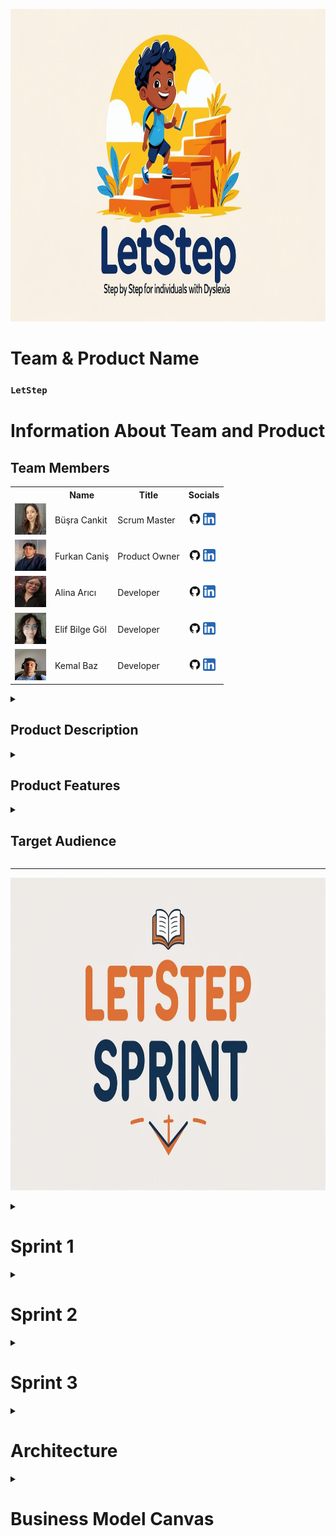  <html>
  <body>

<p align="center">
  <img src="Requirements/general/lets_image.jpg" alt="sprints" style=" height: 500px;">
</p>



  # **Team & Product Name**

  ### **`LetStep`**

  # Information About Team and Product

  ## Team Members

  <table>
    <tr>
      <th></th>
      <th>Name</th>
      <th>Title</th>
      <th>Socials</th>
    </tr>
    <tr>
      <td><img src="Requirements/photo_team/busra1.png" width="50" height="50" /></td>
      <td>Büşra Cankit</td>
      <td>Scrum Master</td>
      <td>
        <a href="https://github.com/busracankit" target="_blank"><img src="Requirements/social/github.png" width="20" height="20"/></a>
        <a href="https://www.linkedin.com/in/busracankit/" target="_blank" ><img src="Requirements/social/linkedin.png" width="20" height="20" /></a>
      </td>
    </tr>
    <tr>
      <td><img src="Requirements/photo_team/Furkan.png" width="50" height="50" /></td>
      <td>Furkan Caniş</td>
      <td>Product Owner</td>
      <td>
        <a href="https://github.com/furkancanis" target="_blank"><img src="Requirements/social/github.png" width="20" height="20"/></a>
        <a href="https://www.linkedin.com/in/furkancani%C5%9F/" target="_blank" ><img src="Requirements/social/linkedin.png" width="20" height="20" /></a>
      </td>
    </tr>
    <tr>
      <td><img src="Requirements/photo_team/alina.png"" width="50" height="50" /></td>
      <td>Alina Arıcı</td>
      <td>Developer</td>
      <td>
        <a href="https://github.com/alinaa248" target="_blank"><img src="Requirements/social/github.png" width="20" height="20"/></a>
        <a href="https://www.linkedin.com/in/alinaarici/" target="_blank" ><img src="Requirements/social/linkedin.png" width="20" height="20" /></a>
      </td>
    </tr>
    <tr>
      <td><img src="Requirements/photo_team/elif.png" width="50" height="50" /></td>
      <td>Elif Bilge Göl</td>
      <td>Developer</td>
      <td>
        <a href="https://github.com/BilgeAI" target="_blank"><img src="Requirements/social/github.png" width="20" height="20"/></a>
        <a href="https://www.linkedin.com/in/elif-bilge-g%C3%B6l-3293a421a/" target="_blank" ><img src="Requirements/social/linkedin.png" width="20" height="20" /></a>
      </td>
    </tr>
    <tr>
      <td><img src="Requirements/photo_team/kemal.png" width="50" height="50" /></td>
      <td>Kemal Baz </td>
      <td>Developer</td>
      <td>
        <a href="https://github.com/Anonyuser-x" target="_blank"><img src="Requirements/social/github.png" width="20" height="20"/></a>
        <a href="https://www.linkedin.com/in/kemal-baz-penetrationtester-ethicalhacking/" target="_blank" ><img src="Requirements/social/linkedin.png" width="20" height="20" /></a>
      </td>
    </tr>
    <tr>
  </tr>
  </table>




  <details>
<summary><h2>Product Description</h2></summary>
LetStep is an AI-powered, web-based educational platform designed to support individuals diagnosed with dyslexia in developing their reading, comprehension, and learning skills. It makes learning more accessible and sustainable through personalized exercises tailored to each individual's cognitive profile.

The platform analyzes users' needs based on their age, learning level, and pace, evaluating data such as reading habits and attention patterns to deliver customized content. With the support of artificial intelligence and data science, the difficulty level of the exercises is dynamically adjusted.

LetStep's clean and focus-friendly interface helps users with dyslexia stay engaged with the content. The built-in text-to-speech and feedback systems support auditory learning, transforming the platform into a digital learning coach.

Additionally, a dedicated monitoring panel enables parents and education specialists to track progress in real time and provide timely guidance and intervention when needed.
What does it offer?

    ✅ Interactive lessons using visual, auditory, and kinesthetic techniques

    ✅ Text-to-speech and speech-to-text support

    ✅ Adaptive reading modes (font, spacing, color filters)

    ✅ Gamified learning modules to keep motivation high

    ✅ Progress tracking for parents and teachers

    ✅ Exercises focused on building confidence, comprehension, and memory

We believe that dyslexia is not a limitation, but a different way of thinking. Our mission is to give every learner the tools they need to thrive, regardless of how they read or write.
  </details>

  <details>
    <summary><h2>Product Features</h2></summary>

 1. 🎧 Text-to-Speech & Speech-to-Text Support
Allows users to hear the content read aloud or speak instead of typing — ideal for overcoming reading and writing difficulties.

2. 🅰️ Dyslexia-Friendly Fonts and Layouts
Customizable fonts (like OpenDyslexic), increased line spacing, and background filters reduce visual stress and make reading more comfortable.

3. 🎮 Gamified Learning Modules
Lessons are turned into interactive games that boost motivation, improve memory, and reinforce core reading/writing skills.

4. 📊 Personalized Learning Paths
AI-driven adaptation tailors lessons to the user’s specific pace, strengths, and challenges — no one-size-fits-all approach.

5. 🧩 Multi-Sensory Learning Tools
Combines visuals, sound, touch, and movement to engage different parts of the brain and improve retention.

6. 📝 Real-Time Feedback and Progress Tracking
Students, parents, and teachers can view real-time progress and receive personalized feedback to identify areas of growth.

7. 🗂️ Visual Organizers and Mind Mapping
Helps users plan ideas, structure thoughts, and organize information in a non-linear, brain-friendly format.

8. 🔁 Repeat & Reinforce Functionality
Enables users to repeat tricky lessons easily, and reinforces difficult concepts using alternative methods.

  </details>

  <details>
    <summary><h2>Target Audience</h2></summary>
    <p>
     🎯 Target Audience

1. 🧒 Children with Dyslexia (Ages 6–16)
The core user group — young learners who face reading, writing, and comprehension challenges due to dyslexia.
This platform offers them a safe, encouraging, and accessible space to build literacy skills at their own pace.

2. 👨‍👩‍👧 Parents of Dyslexic Children
Parents seeking supportive tools to assist their children outside of the traditional classroom.
They benefit from real-time progress tracking and guidance on how to support learning at home.

3. 👩‍🏫 Educators & Special Education Teachers
Teachers working with neurodiverse students who need adaptive and inclusive educational technology.
The platform helps them personalize lesson plans and track student development efficiently.

4. 🧠 Educational Therapists & Psychologists
Professionals involved in cognitive development and educational rehabilitation for dyslexic learners.
The tool can be integrated into therapy sessions or used as a supplement to traditional interventions.

5. 🎓 Educational Institutions & Schools
Primary and secondary schools aiming to make classrooms more inclusive and technologically adaptive.
The product supports IEP (Individualized Education Plan) goals and promotes accessibility in education.

6. 🏥 Clinics & Learning Centers
Private learning centers, clinics, and NGOs that specialize in learning difficulties.
It can serve as a valuable resource to enhance their service offerings and improve outcomes for clients.

7. 🌍 NGOs & Government Programs
Organizations promoting accessible education, literacy, or neurodiversity inclusion.
The platform aligns with social impact missions and scalable educational initiatives.
    </p>
  </details>

  --- 

<p align="center">
  <img src="Requirements/general/lets_sprint.jpg" alt="sprints" style=" height: 500px;">
</p>

  <details>
    <summary><h1>Sprint 1</h1></summary>


  <details>
    <summary><h3>Sprint 1 - App Screenshots</h3></summary>
  <table style="width: 100%;">
    <tr>
      <td colspan="4" style="text-align: center;"><h2>Authentication Pages</h2></td>
    </tr>
    <tr>
      <td style="width: 25%;"><img src="Requirements/social/signin.png" style="max-width: 100%; height: auto;"></td>
      <td style="width: 25%;"><img src="Requirements/social/signup.png" style="max-width: 100%; height: auto;"></td>
    </tr>
    <tr>
      <td colspan="4" style="text-align: center;"><h2>Homepage and Location Pages</h2></td>
    </tr>
    <tr>
      <td style="width: 25%;"><img src="Requirements/social/home1.png" style="max-width: 100%; height: auto;"></td>
      <td style="width: 25%;"><img src="Requirements/social/home2.png" style="max-width: 100%; height: auto;"></td>
      <td style="width: 25%;"><img src="Requirements/social/home3.png" style="max-width: 100%; height: auto;"></td>
    </tr>
    <tr>
      <td colspan="4" style="text-align: center;"><h2>Dashboard Page </h2></td>
    </tr>
    <tr>
      <td style="width: 25%;"><img src="Requirements/social/dashboard.png" style="max-width: 100%; height: auto;"></td>
    </tr>
  </table>
  </details>   



<details>
  <summary><h3>Sprint 1 - Sprint and Project Development Screenshots</h3></summary>

  <p align="center">
    <img src="Requirements/Photo_Codes/model_user.png" width="200"/>
    <img src="Requirements/Photo_Codes/functions_1.png" width="200"/>
    <img src="Requirements/Photo_Codes/functions_2.png" width="200"/>
    <img src="Requirements/Photo_Codes/auth.png" width="200"/>
    <img src="Requirements/Photo_Codes/index.png" width="200"/>
    <img src="Requirements/Photo_Codes/loginjs.png" width="200"/>
    <img src="Requirements/Photo_Codes/team_letstep.png" width="200"/>
    <img src="Requirements/Photo_Codes/main.png" width="200"/>
    <img src="Requirements/Photo_Codes/map.png" width="200"/>
    <img src="Requirements/Photo_Codes/daily.png" width="200"/>

  </p>

</details>
  <details>
    <summary><h3>Sprint 1 - Board</h3></summary>
    <img src="Requirements/social/sprint_1_board.png" style="max-width: 100%; height: auto;">
  </details>
  <details>
    <summary><h3>Sprint 1 - Burndown Chart</h3></summary>
    <img src="Requirements/social/burndown_charts1.png" style="max-width: 100%; height: auto;">
    <img src="Requirements/social/burndown_charts.png" style="max-width: 100%; height: auto;">
  </details>

 

  - **Sprint Notes**:
   
 ✏️ Burndown Chart Sprint Notes
 
    
    Date Range: 26.06.2025 - 07.07.2025 (12 Days).
    
    Workload: The entire 140 points of work were completed (140/140).
    
    Tasks: All 15 planned tasks were completed.
    
    Performance: The team lagged behind the ideal progress line for most of the sprint but managed to reach the goals with an intense push in the last two days (06.07 - 07.07).
    
    Key Outputs: All core tasks such as Market Research, Concept Development, Development Panel UI, Authentication System, Mind Map Module, and the Sprint Presentation were finished.
    
    Conclusion: The sprint met its goals thanks to a last-minute high-effort push. However, the slow progress throughout the sprint should be considered a risk factor 
    for future planning.
    
  
👇 Expected Point Completion and Logic

    Total target points: 900 

    Sprint 1 goal: 150 points (idea planning and design phase) — ✅

    Sprint 2 goal: 300 points (focused on coding and API integrations) - 🔜

    Sprint 3 goal: 450 points (remaining tasks and integrations) - 🔜

Daily Scrum: [Sprint 1 Daily Scrum](https://github.com/busracankit/GROUP-69/tree/main/Requirements/Sprint%201%20Daily%20Scrum)

🧾 Sprint 1 Review Summaries

    1 - Prototypes and designs were prepared by Kemal Baz and Furkan Caniş.
     
    2 - Due to the app having different features, prioritization was challenging.
    
    3 - The habit-forming feature was highlighted.
    
    4 - Logo selection was quick, while choosing the brand name took longer.  

    5 - The first week was spent on market research, user interviews, and creating a draft idea.
  
    6 - Designs were completed in the second week.
  
    7 - The project management method was determined, the team was introduced, and the system to be used in upcoming sprints was established.
  
    8 - Initially, there were no dates used in Notion; the next day’s tasks were discussed in daily Teams meetings. Later, dates were added for the burndown chart.
  
    9 - The first sprint planning was generally based on design and ideation and was productive.

👥 Sprint 1 Review Participants

    Alina Arıcı 📊
    
    Büşra Cankit 📊
    
    Elif Bilge Göl 📊
    
    Furkan Caniş 🤖
    
    Kemal Baz 🤖

🔄 Sprint 1 Retrospective Decisions

    1 - Firebase setup will be done in the second sprint.
      
    2 - The app logo will be finalized.
      
    3 - All team members will write code together in the second sprint.
      
    4 - Free API research will be done for AI integration.
      
    5 - A light mode theme will be added to the app.
      
    6 - The daily section UI will be improved.
      
    7 - User profile creation and editing page will be developed.
      
    8 - Daily planner and calendar will be integrated.
      
    9 - Habit formation and tracking page will be completed.
      
    10 - Task list and reminder features will be added.
      
    11 - Goal tracking and analysis page will be developed.
      
  </details>
  



  <details>
    <summary><h1>Sprint 2</h1></summary>


  <details>
    <summary><h3>Sprint 2 - App Screenshots</h3></summary>
  <table style="width: 100%;">
    <tr>
      <td colspan="4" style="text-align: center;"><h2>Reading Exercise Page</h2></td>
    </tr>
    <tr>
      <td style="width: 25%;"><img src="Requirements/Photo_codes_2/okuma_asistanı.png" style="max-width: 100%; height: auto;"></td>
    </tr>
    <tr>
      <td colspan="4" style="text-align: center;"><h2>Exercise Main Page</h2></td>
    </tr>
    <tr>
      <td style="width: 25%;"><img src="Requirements/Photo_codes_2/egzersiz.png" style="max-width: 100%; height: auto;"></td>
      <td style="width: 25%;"><img src="Requirements/Photo_codes_2/egzersiz_2.png" style="max-width: 100%; height: auto;"></td>
    </tr>
    <tr>
      <td colspan="4" style="text-align: center;"><h2>Detail Exercise Pages</h2></td>
    </tr>
    <tr>
      <td style="width: 25%;"><img src="Requirements/Photo_codes_2/exercise_1.png" style="max-width: 100%; height: auto;"></td>
      <td style="width: 25%;"><img src="Requirements/Photo_codes_2/exercise_2.png" style="max-width: 100%; height: auto;"></td>
      <td style="width: 25%;"><img src="Requirements/Photo_codes_2/exercise_3.png" style="max-width: 100%; height: auto;"></td>
      <td style="width: 25%;"><img src="Requirements/Photo_codes_2/exercise_4.png" style="max-width: 100%; height: auto;"></td>
      <td style="width: 25%;"><img src="Requirements/Photo_codes_2/exercise_5.png" style="max-width: 100%; height: auto;"></td>
    </tr>
     <tr>
      <td colspan="4" style="text-align: center;"><h2>Data science studies </h2></td>
    </tr>
    <tr>
      <td style="width: 25%;"><img src="Requirements/Photo_codes_2/data_3.jpg" style="max-width: 100%; height: auto;"></td>
      <td style="width: 25%;"><img src="Requirements/Photo_codes_2/data_1.jpg" style="max-width: 100%; height: auto;"></td>
      <td style="width: 25%;"><img src="Requirements/Photo_codes_2/data_2.jpg" style="max-width: 100%; height: auto;"></td>
      <td style="width: 25%;"><img src="Requirements/Photo_codes_2/data_4.jpg" style="max-width: 100%; height: auto;"></td>
    </tr>
  </table>
  </details>   



<details>
  <summary><h3>Sprint 2 - Sprint and Project Development Screenshots</h3></summary>

  <p align="center">
    <img src="Requirements/Photo_codes_2/egzersiz.png" width="200"/>
    <img src="Requirements/Photo_codes_2/egzersiz_2.png" width="200"/>
    <img src="Requirements/Photo_codes_2/okuma_asistanı.png" width="200"/>
    <img src="Requirements/Photo_codes_2/ffmpeg.png" width="200"/>
    <img src="Requirements/Photo_codes_2/okuma_a_code.png" width="200"/>
    <img src="Requirements/Photo_codes_2/okuma_a_code_2.png" width="200"/>
    <img src="Requirements/Photo_codes_2/okuma_a_sözlük.png" width="200"/>
    <img src="Requirements/Photo_codes_2/app_1.jpg" width="200"/>
    <img src="Requirements/Photo_codes_2/app_2.jpg" width="200"/>
    <img src="Requirements/Photo_codes_2/app_3.jpg" width="200"/>
    <img src="Requirements/Photo_codes_2/app_4.jpg" width="200"/>
  </p>
</details>


  <details>
    <summary><h3>Sprint 2 - Board</h3></summary>
    <img src="Requirements/general/sprint_2_board.png" style="max-width: 100%; height: auto;">
  </details>
  
  <details>
    <summary><h3>Sprint 2 - Burndown Chart</h3></summary>
    <img src="Requirements/sprint_2_daily_scrum/burndown2.png" style="max-width: 100%; height: auto;">
    <img src="Requirements/sprint_2_daily_scrum/burndown_chart2.png" style="max-width: 100%; height: auto;">
  </details>
  


  - **Sprint Notes**:
   
✏️ Burndown Chart Sprint Notes

    Date Range: 09.07.2025 - 20.07.2025 (12 Days).
    
    Workload: The entire 275 points of work were completed (275/275).
    
    Tasks: All 20 planned tasks were completed.
    
    Performance: The team fell behind the ideal line in the first half of the sprint but increased 
    its performance in the second half to finish the sprint on time.
    
    Key Outputs: Core developments such as the development architecture, 
    integration of the personalization model, backend debugging, and the AI-powered reading assistant were completed.
    
    Conclusion: Despite a slowdown in the middle, the sprint reached its goals on time with an effective recovery.
  
👇 Expected Point Completion and Logic

    Total target points: 900 

    Sprint 1 goal: 150 points (idea planning and design phase) — ✅

    Sprint 2 goal: 300 points (focused on coding and API integrations) - ✅

    Sprint 3 goal: 450 points (remaining tasks and integrations) - 🔜

Daily Scrum: [Sprint 2 Daily Scrum](https://github.com/busracankit/GROUP-69/tree/main/Requirements/sprint_2_daily_scrum)

🧾 Sprint 2 Review Summaries

    1 - During Sprint 2, three exercises were successfully completed. Additionally, data processing and preparation efforts 
    have reached approximately 70% completion. At this stage, the core architectural frameworks and functional infrastructures have been solidified.

    2 -The application's broad technical scope caused prioritization challenges in coding during this sprint.

    3 - The user progress tracking system and personalization module became key focus areas.

    4 - API integrations to connect backend and frontend were the main point of team coordination throughout the sprint.

    5 - The dashboard design, parent panel, and student progress panel were made functional during the sprint.

    6 - Backend debugging and system stabilization were successfully completed towards the end of the sprint by Furkan and Kemal.

    7 - Daily Scrum meetings were held every day via Microsoft Teams.

    8 - At the beginning of the sprint, tasks were planned without specific dates, but date fields were later added to Notion for burndown chart tracking.

    9 - Sprint 2 was productive in terms of establishing the technical backbone of the application and setting up the codebase for all modules.



👥 Sprint 2 Review Participants

    Alina Arıcı 📊
    
    Büşra Cankit 📊
    
    Elif Bilge Göl 📊
    
    Furkan Caniş 🤖
    
    Kemal Baz 🤖

🔄 Sprint 2 Retrospective Decisions

    1 - Final touches will be added to the development model architecture.
    
    2 - Data preparation for admin panel reports will be carried out by Büşra, Elif, and Alina during Sprint 3.
    
    3 - Backend and frontend structuring of the admin panel will be handled by Furkan and Kemal in Sprint 3.
    
    4 - The results of the personalization model will be analyzed more effectively.
    
    5 - The visual representation of the progress tracking graph will be updated.
    
    6 - New filtering and sorting features will be added to the user progress dashboard.
    
    7 - The user interfaces of both student and parent panels will be simplified.
    
    8 - Data synchronization between backend and frontend will be improved.
    
    9 - A prototype for the AI assistant’s voice response feature will be initiated.
    
    10 - The daily calendar, goal tracking, and habit modules will be integrated and work together seamlessly.


  </details>

  

   <details>
    <summary><h1>Sprint 3</h1></summary>



  <details>
    <summary><h3>Sprint 3 - App Screenshots</h3></summary>
  <table style="width: 100%;">
    <tr>
      <td colspan="4" style="text-align: center;"><h2>Reading Exercise Page</h2></td>
    </tr>
    <tr>
      <td style="width: 25%;"><img src="Requirements/Photo_codes_2/" style="max-width: 100%; height: auto;"></td>
    </tr>
    <tr>
      <td colspan="4" style="text-align: center;"><h2>Exercise Main Page</h2></td>
    </tr>
    <tr>
      <td style="width: 25%;"><img src="Requirements/Photo_codes_2/" style="max-width: 100%; height: auto;"></td>
      <td style="width: 25%;"><img src="Requirements/Photo_codes_2/" style="max-width: 100%; height: auto;"></td>
    </tr>
    <tr>
      <td colspan="4" style="text-align: center;"><h2>Detail Exercise Pages</h2></td>
    </tr>
    <tr>
      <td style="width: 25%;"><img src="Requirements/Photo_codes_2/" style="max-width: 100%; height: auto;"></td>
      <td style="width: 25%;"><img src="Requirements/Photo_codes_2/" style="max-width: 100%; height: auto;"></td>
      <td style="width: 25%;"><img src="Requirements/Photo_codes_2/" style="max-width: 100%; height: auto;"></td>
      <td style="width: 25%;"><img src="Requirements/Photo_codes_2/" style="max-width: 100%; height: auto;"></td>
      <td style="width: 25%;"><img src="Requirements/Photo_codes_2/" style="max-width: 100%; height: auto;"></td>
    </tr>
     <tr>
      <td colspan="4" style="text-align: center;"><h2>Data science studies </h2></td>
    </tr>
    <tr>
      <td style="width: 25%;"><img src="Requirements/Photo_codes_2/" style="max-width: 100%; height: auto;"></td>
      <td style="width: 25%;"><img src="Requirements/Photo_codes_2/" style="max-width: 100%; height: auto;"></td>
      <td style="width: 25%;"><img src="Requirements/Photo_codes_2/" style="max-width: 100%; height: auto;"></td>
      <td style="width: 25%;"><img src="Requirements/Photo_codes_2/" style="max-width: 100%; height: auto;"></td>
    </tr>
  </table>
  </details>   



<details>
  <summary><h3>Sprint 3 - Sprint and Project Development Screenshots</h3></summary>

  <p align="center">
    <img src="Requirements/Photo_codes_2/" width="200"/>
    <img src="Requirements/Photo_codes_2/" width="200"/>
    <img src="Requirements/Photo_codes_2/" width="200"/>
    <img src="Requirements/Photo_codes_2/" width="200"/>
    <img src="Requirements/Photo_codes_2/" width="200"/>
    <img src="Requirements/Photo_codes_2/" width="200"/>
    <img src="Requirements/Photo_codes_2/" width="200"/>
    <img src="Requirements/Photo_codes_2/" width="200"/>
    <img src="Requirements/Photo_codes_2/" width="200"/>
    <img src="Requirements/Photo_codes_2/" width="200"/>
    <img src="Requirements/Photo_codes_2/" width="200"/>
  </p>
</details>


  <details>
    <summary><h3>Sprint 3 - Board</h3></summary>
    <img src="Requirements/general/sprint_3_board.png" style="max-width: 100%; height: auto;">
  </details>
  <details>
    <summary><h3>Sprint 3 - Burndown Chart</h3></summary>
    <img src="Requirements/sprint3_daily_scrum/burndownchart3.png" style="max-width: 100%; height: auto;">
    <img src="Requirements/sprint3_daily_scrum/burndownchartgraph3.png" style="max-width: 100%; height: auto;">
  </details>
  


  - **Sprint Notes**:
   
✏️ Burndown Chart Sprint Notes

    Date Range: 21.07.2025 - 03.08.2025 (14 Days).
    
    Workload: The entire 450 points of work were completed (450/450).
    
    Tasks: All 30 planned tasks were completed.
    
    Performance: The team's performance was very close to the ideal trend line throughout the sprint.
    
    Key Outputs: Critical tasks such as User/Parent/Admin panels, reading assistant features, 
    AI infrastructure, and the demo video were completed.
    
    Conclusion: The sprint has met its goals on time and in full.
  
👇 Expected Point Completion and Logic

    Total target points: 900 

    Sprint 1 goal: 150 points (idea planning and design phase) — ✅

    Sprint 2 goal: 300 points (focused on coding and API integrations) - ✅

    Sprint 3 goal: 450 points (remaining tasks and integrations) - ✅

Daily Scrum: [Sprint 3 Daily Scrum](https://github.com/busracankit/GROUP-69/tree/main/Requirements/sprint3_daily_scrum)

 🧾 Sprint 3 Review Summaries

    1 - During Sprint 3, significant progress was achieved, marking the completion of the project’s final development phase.
    A total of 12 core exercises were successfully integrated into the backend, and new exercises were added. Additionally,
    the AI-powered flashcard system and the Reading Assistant module were finalized and connected with real user data.

    2 - Given the broad scope and final nature of this sprint, task prioritization became more intense, especially as UI polishing,
    backend stabilization, and integration efforts were required in parallel.

    3 - Key focus areas during this sprint included the individual development panel, where weekly progress and detailed daily
    analyses were merged into a unified view. The admin panel was also finalized, both in terms of functionality and visual refinement.

    4 - Backend-frontend API integrations were essential throughout Sprint 3, especially to connect the analytics, reporting, and personalization layers of the system.
    
    5 - Major interface components such as the dashboard, parent panel, student progress views, and admin report sections were
    all made fully functional. Additional efforts were placed on CSS styling and visual consistency.

    6 - System debugging, backend adjustments, and real-data testing were completed by Furkan and Kemal. Their work ensured 
    the platform was fully stable, reliable, and ready for final deployment.

    7 - Daily Scrum meetings continued regularly via Microsoft Teams, facilitating consistent progress tracking and prompt resolution of blockers.

    8 - Unlike previous sprints, this sprint began with well-defined tasks and deadlines. The team utilized Notion more 
    actively for date tracking and burndown chart generation, which improved visibility into sprint health.

    9 - Sprint 3 was not only productive but also conclusive, as it brought together all core modules—user, parent, and admin 
    sides—into a cohesive and fully functional application. It also included documentation efforts,
    a feature demo video, and preparations for post-sprint presentation.



👥 Sprint 3 Review Participants

    Alina Arıcı 📊
    
    Büşra Cankit 📊
    
    Elif Bilge Göl 📊
    
    Furkan Caniş 🤖
    
    Kemal Baz 🤖

🔄 Sprint 3 Retrospective Decisions

    1 - The development model architecture was finalized with all modules fully integrated and aligned with the application’s functional goals.
    
    2 - Admin panel report data was successfully prepared and integrated by Büşra, Elif, and Alina, ensuring a complete and functional analytics view.
    
    3 - Backend and frontend structuring of the admin panel was completed by Furkan and Kemal, including design improvements and backend logic refinements.
    
    4 - The personalization model results were analyzed and used effectively within the individual development panel and disleksi flashcard modules.
    
    5 - The progress tracking graphs were visually enhanced and optimized for clarity, especially in the General Overview and Exercise-Based Weekly Progress sections.
    
    6 - Filtering and sorting options were introduced into the development dashboard, allowing users and admins to better navigate student data.
    
    7 - User interfaces for both the student and parent panels were improved for simplicity and usability, with visual consistency across all screens.
    
    8 - Data synchronization between backend and frontend was successfully stabilized through API adjustments and final bug fixes.
    
    9 - The Reading Assistant was improved and integrated with the Flashcard Module. While using the assistant, 
    users can now review their mispronounced words, compare them with correct pronunciations, and listen to accurate audio feedback for better learning.
    
    10 - New development ideas were discussed, and the most promising suggestions were recorded for potential implementation.

🔧 Development Ideas
    
    🧠 Learning Experience Enchancements
 
    ✍️ Creative Expression Notebook ("Dream Journal")
        Students are provided with specific words—ideally those they struggle with—and asked to write short stories using them.
        This not only reinforces vocabulary retention but also encourages creative thinking and narrative skills.
        In future iterations, students may be invited to complement their stories with drawings.
 
    🔍 Letter Microscope Interaction
        A playful learning module where students interact with letters by zooming in, revealing animated visuals of objects 
        that start with the selected letter (e.g., zooming into the letter "B" reveals a balloon, a bike, a ball).
        This strengthens letter-sound associations through visual reinforcement and interactive engagement.

    📖 Audio Library System
        A dedicated audio library will be created by integrating licensed children's books into the mobile application. 
        Students will be able to listen to these books or read them aloud while recording their voice through the app.
        These recordings will enable the system to track how much the student has read, the reading duration, regularity, and reading progress.
        The system is designed to encourage reading habits and make the reading experience more enjoyable.    

    🪞 Emotional & Behavioral Insights

    😊 Emotional Reflection Panel
       A dedicated interface where students are prompted to reflect on their emotions regularly. For younger learners,
       emoji-based responses are used. This emotional data is then incorporated into weekly performance
       analytics to better understand the correlation between emotional state and academic progress. 
       
    📊 Data-Driven Reporting and Analysis      

    📈 Learning Stability Forecasting System
       Student errors are tracked as a time series. Mean-reversion is analyzed using ADF and ACF/PACF. 
       If errors keep returning to the same level, exercises at those points are flagged and personalized
       interventions are applied. Helps detect unstable learning patterns and supports targeted support plans.

 
  </details>

   <details>
    <summary><h1>Architecture</h1></summary>
    <img src="Requirements/general/artc_project.png" style="max-width: 100%; height: auto;">
   </details>

   <details>
     <summary><h1>Business Model Canvas</h1></summary>
     <img src="Requirements/general/Business Model Canvas.png" style="max-width: 100%; height: auto;">
   </details>
   
